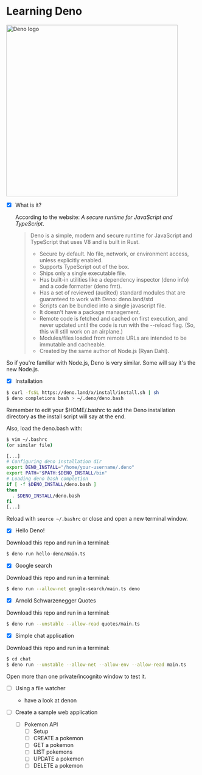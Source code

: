 # Learning Deno

<img src="https://deno.land/logo.svg" alt="Deno logo" width="450"/>

- [x] What is it?

  According to the website: _A secure runtime for JavaScript and TypeScript_.

  > Deno is a simple, modern and secure runtime for JavaScript and TypeScript that uses V8 and is built in Rust.
  >  - Secure by default. No file, network, or environment access, unless explicitly enabled.
  >  - Supports TypeScript out of the box.
  >  - Ships only a single executable file.
  >  - Has built-in utilities like a dependency inspector (deno info) and a code formatter (deno fmt).
  >  - Has a set of reviewed (audited) standard modules that are guaranteed to work with Deno: deno.land/std
  >  - Scripts can be bundled into a single javascript file.
  >  - It doesn't have a package management.
  >  - Remote code is fetched and cached on first execution, and never updated until the code is run with the --reload flag. (So, this will still work on an airplane.)
  >  - Modules/files loaded from remote URLs are intended to be immutable and cacheable.
  >  - Created by the same author of Node.js (Ryan Dahl).

So if you're familiar with Node.js, Deno is very similar. Some will say it's the new Node.js.

- [x] Installation

```bash
$ curl -fsSL https://deno.land/x/install/install.sh | sh
$ deno completions bash > ~/.deno/deno.bash
```

Remember to edit your $HOME/.bashrc to add the Deno installation directory as the install script will say at the end. 

Also, load the deno.bash with:
```bash
$ vim ~/.bashrc
(or similar file)

[...]
# Configuring deno installation dir
export DENO_INSTALL="/home/your-username/.deno"
export PATH="$PATH:$DENO_INSTALL/bin"
# Loading deno bash completion
if [ -f $DENO_INSTALL/deno.bash ]
then
  . $DENO_INSTALL/deno.bash
fi
[...]
``` 

Reload with `source ~/.bashrc` or close and open a new terminal window.

- [x] Hello Deno!

Download this repo and run in a terminal:

```bash
$ deno run hello-deno/main.ts
```

- [x] Google search

Download this repo and run in a terminal:

```bash
$ deno run --allow-net google-search/main.ts deno
```

- [x] Arnold Schwarzenegger Quotes

Download this repo and run in a terminal:

```bash
$ deno run --unstable --allow-read quotes/main.ts
```

- [x] Simple chat application

Download this repo and run in a terminal:

```bash
$ cd chat
$ deno run --unstable --allow-net --allow-env --allow-read main.ts
```
Open more than one private/incognito window to test it.

- [ ] Using a file watcher
  - have a look at denon

- [ ] Create a sample web application
  - [ ] Pokemon API
    - [ ] Setup
    - [ ] CREATE a pokemon
    - [ ] GET a pokemon
    - [ ] LIST pokemons
    - [ ] UPDATE a pokemon
    - [ ] DELETE a pokemon
